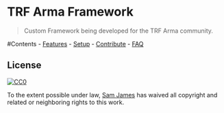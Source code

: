 # TRF Arma Framework
> Custom Framework being developed for the TRF Arma community.

#Contents
	- [Features](http://theravenfederation.com)
	- [Setup](http://theravenfederation.com)
	- [Contribute](http://theravenfederation.com)
	- [FAQ](http://theravenfederation.com)


## License

[![CC0](https://licensebuttons.net/p/zero/1.0/88x31.png)](http://creativecommons.org/publicdomain/zero/1.0/)

To the extent possible under law, [Sam James](http://samdjames.uk) has waived all copyright and related or neighboring rights to this work.